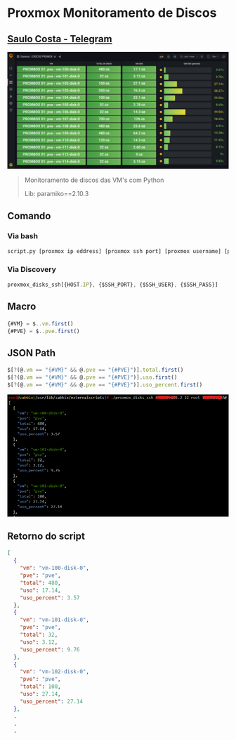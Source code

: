 # Proxmox Monitoramento de Discos

## **[Saulo Costa - Telegram](https://t.me/saulotarsobc)**

![GRAFANA](img/exemplo2.png)

> Monitoramento de discos das VM's com Python
>
> Lib: paramiko==2.10.3

## Comando

### Via bash

```sh
script.py [proxmox ip eddress] [proxmox ssh port] [proxmox username] [proxmox password]
```

### Via Discovery

```js
proxmox_disks_ssh[{HOST.IP}, {$SSH_PORT}, {$SSH_USER}, {$SSH_PASS}]
```

## Macro

```js
{#VM} = $..vm.first()
{#PVE} = $..pve.first()
```

## JSON Path

```js
$[?(@.vm == "{#VM}" && @.pve == "{#PVE}")].total.first()
$[?(@.vm == "{#VM}" && @.pve == "{#PVE}")].uso.first()
$[?(@.vm == "{#VM}" && @.pve == "{#PVE}")].uso_percent.first()
```

![-](img/exemplo1.png)

## Retorno do script

```json
[
  {
    "vm": "vm-100-disk-0",
    "pve": "pve",
    "total": 480,
    "uso": 17.14,
    "uso_percent": 3.57
  },
  {
    "vm": "vm-101-disk-0",
    "pve": "pve",
    "total": 32,
    "uso": 3.12,
    "uso_percent": 9.76
  },
  {
    "vm": "vm-102-disk-0",
    "pve": "pve",
    "total": 100,
    "uso": 27.14,
    "uso_percent": 27.14
  },
  .
  .
  .
```
